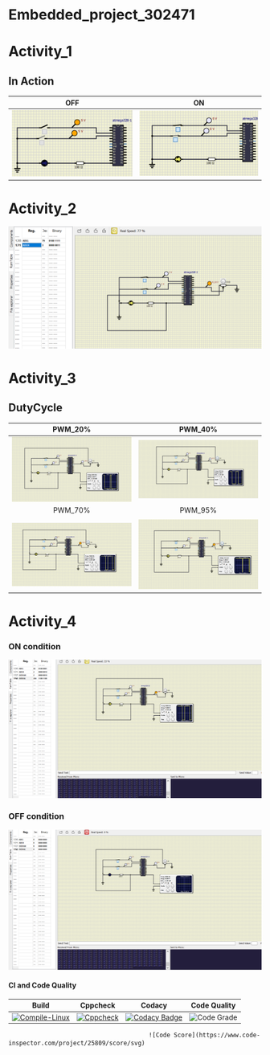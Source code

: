 # Embedded_project_302471

# Activity_1
 ## In Action

|OFF|ON|
|:--:|:--:|
|![OFF](https://github.com/302471/Embedded-Activities/blob/main/simulation/LED%20OFF.png)|![ON](https://github.com/302471/Embedded-Activities/blob/main/simulation/LED%20ON.png)|

# Activity_2
 ![ADC](https://github.com/302471/Embedded-Activities/blob/main/simulation/ADC.png)

# Activity_3
## DutyCycle

|PWM_20%|PWM_40%|
|:--:|:--:|
|![PWM_20%_Dutycycle](https://github.com/302471/Embedded-Activities/blob/main/simulation/PWM_20%25_Dutycycle.png)|![PWM_40%_Dutycycle](https://github.com/302471/Embedded-Activities/blob/main/simulation/PWM_40%25_Dutycycle.png)
|PWM_70%|PWM_95%|
|   |   |
![PWM_70%_Dutycycle](https://github.com/302471/Embedded-Activities/blob/main/simulation/PWM_70%25_Dutycycle.png)|![PWM_95%_Dutycycle](https://github.com/302471/Embedded-Activities/blob/main/simulation/PWM_95%25_Dutycycle.png)

# Activity_4

### ON condition
![activity4ON](https://github.com/302471/Embedded-Activities/blob/main/simulation/act4.1.png)

### OFF condition

![activity4OFF](https://github.com/302471/Embedded-Activities/blob/main/simulation/act4.png)


#### CI and Code Quality

|Build|Cppcheck|Codacy|Code Quality|
|:--:|:--:|:--:|:--:|
|[![Compile-Linux](https://github.com/302471/Embedded-Activities/actions/workflows/compile.yml/badge.svg)](https://github.com/302471/Embedded-Activities/actions/workflows/compile.yml)| [![Cppcheck](https://github.com/302471/Embedded-Activities/actions/workflows/CodeQuality.yml/badge.svg)](https://github.com/302471/Embedded-Activities/actions/workflows/CodeQuality.yml)| [![Codacy Badge](https://app.codacy.com/project/badge/Grade/57eca8865c3b448ba60156faa3b44bbb)](https://www.codacy.com/gh/302471/Embedded-Activities/dashboard?utm_source=github.com&amp;utm_medium=referral&amp;utm_content=302471/Embedded-Activities&amp;utm_campaign=Badge_Grade)| ![Code Grade](https://www.code-inspector.com/project/25809/status/svg) 
                                           ![Code Score](https://www.code-inspector.com/project/25809/score/svg)
   

